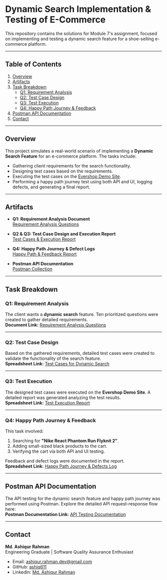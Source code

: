# Dynamic Search Implementation & Testing of E-Commerce

This repository contains the solutions for Module 7's assignment, focused on implementing and testing a dynamic search feature for a shoe-selling e-commerce platform.

---

## Table of Contents

1. [Overview](#overview)  
2. [Artifacts](#artifacts)  
3. [Task Breakdown](#task-breakdown)  
   - [Q1: Requirement Analysis](#q1-requirement-analysis)  
   - [Q2: Test Case Design](#q2-test-case-design)  
   - [Q3: Test Execution](#q3-test-execution)  
   - [Q4: Happy Path Journey & Feedback](#q4-happy-path-journey--feedback)  
4. [Postman API Documentation](#postman-api-documentation)  
5. [Contact](#contact)  

---

## Overview

This project simulates a real-world scenario of implementing a **Dynamic Search Feature** for an e-commerce platform. The tasks include:
- Gathering client requirements for the search functionality.
- Designing test cases based on the requirements.
- Executing the test cases on the [Evershop Demo Site](https://demo.evershop.io/).
- Performing a happy path journey test using both API and UI, logging defects, and generating a final report.

---

## Artifacts

- **Q1: Requirement Analysis Document**  
  [Requirement Analysis Questions](https://docs.google.com/document/d/1DsiBQ88g_dPr2ZPK4WFT-SGvpOGhgmkUPPtTbwtBGpU/edit?usp=sharing)

- **Q2 & Q3: Test Case Design and Execution Report**  
  [Test Cases & Execution Report](https://docs.google.com/spreadsheets/d/1wP6caGQGzrfj6fsvPvnCkVhC1oGQ9cDQNry2TBWuzBU/edit?usp=sharing)

- **Q4: Happy Path Journey & Defect Logs**  
  [Happy Path & Feedback Report](https://docs.google.com/spreadsheets/d/13U3QSVGemnSZU66QalH9eIdDeiUEJWzWfwF78wL6ei4/edit?usp=sharing)

- **Postman API Documentation**  
  [Postman Collection](https://documenter.getpostman.com/view/33549775/2sAYBPkuQN)

---

## Task Breakdown

### Q1: Requirement Analysis

The client wants a **dynamic search** feature. Ten prioritized questions were created to gather detailed requirements.  
**Document Link:** [Requirement Analysis Questions](https://docs.google.com/document/d/1DsiBQ88g_dPr2ZPK4WFT-SGvpOGhgmkUPPtTbwtBGpU/edit?usp=sharing)

---

### Q2: Test Case Design

Based on the gathered requirements, detailed test cases were created to validate the functionality of the search feature.  
**Spreadsheet Link:** [Test Cases for Dynamic Search](https://docs.google.com/spreadsheets/d/1wP6caGQGzrfj6fsvPvnCkVhC1oGQ9cDQNry2TBWuzBU/edit?usp=sharing)

---

### Q3: Test Execution

The designed test cases were executed on the **Evershop Demo Site**. A detailed report was generated analyzing the test results.  
**Spreadsheet Link:** [Test Execution Report](https://docs.google.com/spreadsheets/d/1wP6caGQGzrfj6fsvPvnCkVhC1oGQ9cDQNry2TBWuzBU/edit?usp=sharing)

---

### Q4: Happy Path Journey & Feedback

This task involved:
1. Searching for **"Nike React Phantom Run Flyknit 2"**.
2. Adding small-sized black products to the cart.
3. Verifying the cart via both API and UI testing.

Feedback and defect logs were documented in the report.  
**Spreadsheet Link:** [Happy Path Journey & Defects Log](https://docs.google.com/spreadsheets/d/13U3QSVGemnSZU66QalH9eIdDeiUEJWzWfwF78wL6ei4/edit?usp=sharing)

---

## Postman API Documentation

The API testing for the dynamic search feature and happy path journey was performed using Postman. Explore the detailed API request-response flow here:  
**Postman Documentation Link:** [API Testing Documentation](https://documenter.getpostman.com/view/33549775/2sAYBPkuQN)

---

## Contact

**Md. Ashiqur Rahman**  
Engineering Graduate | Software Quality Assurance Enthusiast  
- Email: ashiqur.rahman.dev@gmail.com
- GitHub: [ashiq611](https://github.com/ashiq611)  
- LinkedIn: [Md. Ashiqur Rahman](https://www.linkedin.com/in/mdashiqurrahman1102/)
